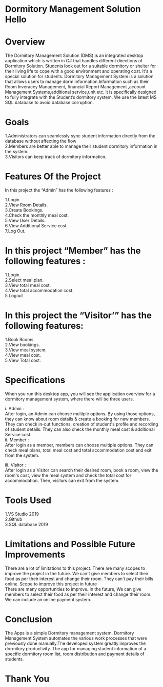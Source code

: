 # Dormitory Management Solution     Hello

# Overview

The Dormitory Management Solution (DMS) is an integrated desktop application which is written in C# that handles different directions of Dormitory Solution. Students look out for a suitable dormitory or shelter for their living life to cope with a good environment and operating cost. It's a special solution for students.
Dormitory Management System is a solution that allows users to manage dorm information.Information such as their Room Inveracey Management, financial Report Management ,account Management Systems,additional service,unit etc. It is specifically designed to fully integrate with the Student’s dormitory system. We use the latest MS SQL database to avoid database corruption. <br>


# Goals 

1.Administrators can seamlessly sync student information directly from the database without affecting the flow<br>
2.Members are better able to manage their student dormitory information in the system.<br>
3.Visitors can keep track of dormitory information.<br>

# Features Of the Project 

In this project the “Admin” has the following features :

1.Login.<br>
2.View Room Details.<br>
3.Create Bookings.<br>
4.Check the monthly meal cost.<br>
5.View User Details.<br>
6.View Additional Service cost.<br>
7.Log Out.<br>





# In this project “Member” has the following features :

1.Login.<br>
2.Select meal plan.<br>
3.View total meal cost.<br>
4.View total accommodation cost.<br>
5.Logout<br>

# In this project the “Visitor’” has the following features:

1.Book Rooms. <br>
2.View bookings.<br>
3.View meal system.<br>
4.View meal cost.<br>
5.View Total cost.<br>

# Specifications 
When you run this desktop app, you will see the application overview for a dormitory management system, where there will be three users.<br>

i.     Admin :<br>
After login, an Admin can choose multiple options. By using those options, they can know about room details & create a booking for new members. They can check in-out functions, creation of student's profile and recording of student details. They can also check the monthly meal cost & additional Service cost.<br>
ii.    Member :  <br> 
After login as a member, members can choose multiple options. They can check meal plans, total meal cost and total accommodation cost and exit from the system. <br>
            
iii. Visitor :<br>
After login as a Visitor can search their desired room, book a room, view the room's cost, view the meal system and check the total cost for accommodation. Then, visitors can exit from the system.<br>

# Tools Used
1.VS Studio 2019<br>
2.Github<br>
3.SQL database 2019<br>

# Limitations and Possible Future Improvements 
There are a lot of limitations to this project. There are many scopes to improve the project in the future. We can't give members to select their food as per their interest and change their room. They can't pay their bills online.
Scope to improve this project in future<br>
There are many opportunities to improve. In the future, We can give members to select their food as per their interest and change their room. We can include an online payment system. 

# Conclusion
The Apps is a simple Dormitory management system. Dormitory Management System automates the various work processes that were previously done manually.The developed system greatly improves the dormitory productivity. The app  for managing student information of a specific dormitory room list, room distribution and payment details of students.



			               

 # Thank You
